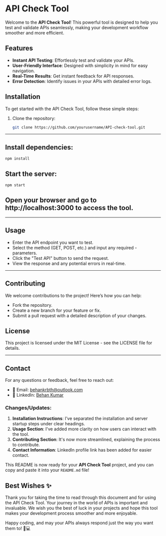 # API Check Tool

Welcome to the **API Check Tool**! This powerful tool is designed to help you test and validate APIs seamlessly, making your development workflow smoother and more efficient.

## Features

- **Instant API Testing**: Effortlessly test and validate your APIs.
- **User-Friendly Interface**: Designed with simplicity in mind for easy navigation.
- **Real-Time Results**: Get instant feedback for API responses.
- **Error Detection**: Identify issues in your APIs with detailed error logs.

## Installation

To get started with the API Check Tool, follow these simple steps:

1. Clone the repository:
   ```bash
   git clone https://github.com/yourusername/API-check-tool.git
   ```

---

## Install dependencies:

```
npm install
```

## Start the server:

```
npm start
```

## Open your browser and go to http://localhost:3000 to access the tool.

---

## Usage

- Enter the API endpoint you want to test.
- Select the method (GET, POST, etc.) and input any required - parameters.
- Click the "Test API" button to send the request.
- View the response and any potential errors in real-time.

---

## Contributing

We welcome contributions to the project! Here’s how you can help:

- Fork the repository.
- Create a new branch for your feature or fix.
- Submit a pull request with a detailed description of your changes.

## License

This project is licensed under the MIT License - see the LICENSE file for details.

---

## Contact

For any questions or feedback, feel free to reach out:

- 📧 Email: [behankrbth@outlook.com](mailto:behankrbth@outlook.com)
- 💼 LinkedIn: [Behan Kumar](https://www.linkedin.com/in/behan-kumar)

### Changes/Updates:

1. **Installation Instructions**: I’ve separated the installation and server startup steps under clear headings.
2. **Usage Section**: I've added more clarity on how users can interact with the tool.
3. **Contributing Section**: It's now more streamlined, explaining the process to contribute.
4. **Contact Information**: LinkedIn profile link has been added for easier contact.

This README is now ready for your **API Check Tool** project, and you can copy and paste it into your `README.md` file!

## Best Wishes ✨

Thank you for taking the time to read through this document and for using the API Check Tool. Your journey in the world of APIs is important and invaluable. We wish you the best of luck in your projects and hope this tool makes your development process smoother and more enjoyable.

Happy coding, and may your APIs always respond just the way you want them to! 🚀💻
